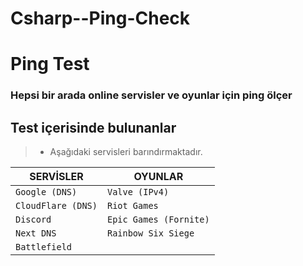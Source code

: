 # Csharp--Ping-Check
 
# Ping Test

<h3>Hepsi bir arada online servisler ve oyunlar için ping ölçer</h3>


## Test içerisinde bulunanlar

> * Aşağıdaki servisleri barındırmaktadır.

|SERVİSLER|OYUNLAR|
|-|-|
| `Google (DNS)`|`Valve (IPv4)`|
|`CloudFlare (DNS)`|`Riot Games`|
| `Discord`|`Epic Games (Fornite)`|
|`Next DNS`|`Rainbow Six Siege`|
|`Battlefield`|
